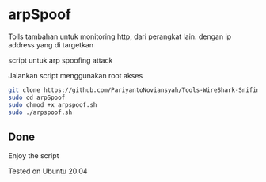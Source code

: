 # arpSpoof
Tolls tambahan untuk monitoring http, dari perangkat lain. dengan ip address yang di targetkan

script untuk arp spoofing attack

Jalankan script menggunakan root akses

```sh
git clone https://github.com/PariyantoNoviansyah/Tools-WireShark-SnifingPswdWifi-.git
sudo cd arpSpoof
sudo chmod +x arpspoof.sh
sudo ./arpspoof.sh
```
## Done

Enjoy the script

Tested on Ubuntu 20.04
